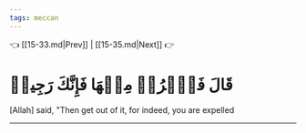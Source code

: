 ```yaml
---
tags: meccan
---
```


👈 [[15-33.md|Prev]] | [[15-35.md|Next]] 👉

# قَالَ فَٱخۡرُجۡ مِنۡهَا فَإِنَّكَ رَجِيمٞ

[Allah] said, "Then get out of it, for indeed, you are expelled

---

